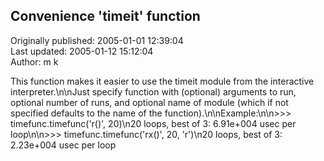 ## Convenience 'timeit' function  
Originally published: 2005-01-01 12:39:04  
Last updated: 2005-01-12 15:12:04  
Author: m k  
  
This function makes it easier to use the timeit module from the interactive interpreter.\n\nJust specify function with (optional) arguments to run, optional number of runs, and optional name of module (which if not specified defaults to the name of the function).\n\nExample:\n\n>>> timefunc.timefunc('r()', 20)\n20 loops, best of 3: 6.91e+004 usec per loop\n\n>>> timefunc.timefunc('rx()', 20, 'r')\n20 loops, best of 3: 2.23e+004 usec per loop